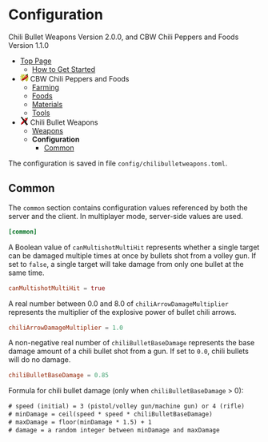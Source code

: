 # Configuration

Chili Bullet Weapons Version 2.0.0, and CBW Chili Peppers and Foods Version 1.1.0

- [Top Page](../index.html)
  - [How to Get Started](index.html)
- ![ ](../media/cpaf_icon_16.png) CBW Chili Peppers and Foods
  - [Farming](farming.html)
  - [Foods](foods.html)
  - [Materials](materials.html)
  - [Tools](tools.html)
- ![ ](../media/icon_16.png) Chili Bullet Weapons
  - [Weapons](weapons.html)
  - **Configuration**
    - [Common](#common)

The configuration is saved in file `config/chilibulletweapons.toml`.

## Common

The `common` section contains configuration values referenced by both the server and the client.
In multiplayer mode, server-side values are used.

```toml
[common]
```

A Boolean value of `canMultishotMultiHit` represents whether a single target can be damaged multiple times at once by bullets shot from a volley gun.
If set to `false`, a single target will take damage from only one bullet at the same time.

```toml
canMultishotMultiHit = true
```

A real number between 0.0 and 8.0 of `chiliArrowDamageMultiplier` represents the multiplier of the explosive power of bullet chili arrows.

```toml
chiliArrowDamageMultiplier = 1.0
```

A non-negative real number of `chiliBulletBaseDamage` represents the base damage amount of a chili bullet shot from a gun.
If set to `0.0`, chili bullets will do no damage.

```toml
chiliBulletBaseDamage = 0.85
```

Formula for chili bullet damage (only when `chiliBulletBaseDamage` > 0):

```text
# speed (initial) = 3 (pistol/volley gun/machine gun) or 4 (rifle)
# minDamage = ceil(speed * speed * chiliBulletBaseDamage)
# maxDamage = floor(minDamage * 1.5) + 1
# damage = a random integer between minDamage and maxDamage
```
